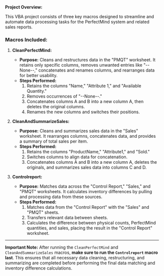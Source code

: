 **Project Overview:**

This VBA project consists of three key macros designed to streamline and automate data processing tasks for the PerfectMind system and related sales reports. 

### Macros Included:

1. **CleanPerfectMind:**
   - **Purpose:** Cleans and restructures data in the "PMQT" worksheet. It retains only specific columns, removes unwanted entries like "--None--," concatenates and renames columns, and rearranges data for better usability.
   - **Steps Performed:**
     1. Retains the columns "Name," "Attribute 1," and "Available Quantity."
     2. Removes occurrences of "--None--."
     3. Concatenates columns A and B into a new column A, then deletes the original columns.
     4. Renames the new columns and switches their positions.

2. **CleanAndSummarizeSales:**
   - **Purpose:** Cleans and summarizes sales data in the "Sales" worksheet. It rearranges columns, concatenates data, and provides a summary of total sales per item.
   - **Steps Performed:**
     1. Retains the columns "ProductName," "Attribute1," and "Sold."
     2. Switches columns to align data for concatenation.
     3. Concatenates columns A and B into a new column A, deletes the originals, and summarizes sales data into columns C and D.

3. **Controlreport:**
   - **Purpose:** Matches data across the "Control Report," "Sales," and "PMQT" worksheets. It calculates inventory differences by pulling and processing data from these sources.
   - **Steps Performed:**
     1. Matches data from the "Control Report" with the "Sales" and "PMQT" sheets.
     2. Transfers relevant data between sheets.
     3. Calculates the difference between physical counts, PerfectMind quantities, and sales, placing the result in the "Control Report" worksheet.

---

**Important Note:**
After running the `CleanPerfectMind` and `CleanAndSummarizeSales` macros, **make sure to run the `Controlreport` macro last**. This ensures that all necessary data cleaning, restructuring, and summarizing are completed before performing the final data matching and inventory difference calculations.

